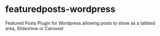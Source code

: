 featuredposts-wordpress
=======================

Featured Posts Plugin for Wordpress allowing posts to show as a tabbed area, Slideshow or Carousel
